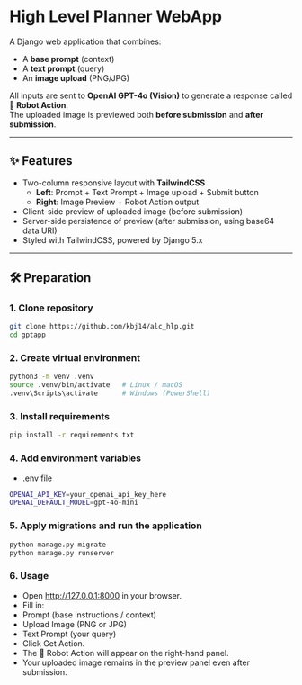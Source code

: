 # High Level Planner WebApp

A Django web application that combines:
- A **base prompt** (context)
- A **text prompt** (query)
- An **image upload** (PNG/JPG)

All inputs are sent to **OpenAI GPT-4o (Vision)** to generate a response called **🤖 Robot Action**.  
The uploaded image is previewed both **before submission** and **after submission**.

---

## ✨ Features
- Two-column responsive layout with **TailwindCSS**
  - **Left**: Prompt + Text Prompt + Image upload + Submit button
  - **Right**: Image Preview + Robot Action output
- Client-side preview of uploaded image (before submission)
- Server-side persistence of preview (after submission, using base64 data URI)
- Styled with TailwindCSS, powered by Django 5.x

---

## 🛠️ Preparation

### 1. Clone repository
```bash
git clone https://github.com/kbj14/alc_hlp.git
cd gptapp
```

### 2. Create virtual environment
```bash
python3 -m venv .venv
source .venv/bin/activate   # Linux / macOS
.venv\Scripts\activate      # Windows (PowerShell)
```

### 3. Install requirements
```bash
pip install -r requirements.txt
```

### 4. Add environment variables
- .env file
```bash
OPENAI_API_KEY=your_openai_api_key_here
OPENAI_DEFAULT_MODEL=gpt-4o-mini
```

### 5. Apply migrations and run the application
```bash
python manage.py migrate
python manage.py runserver
```

### 6. Usage
- Open http://127.0.0.1:8000 in your browser.
- Fill in:
- Prompt (base instructions / context)
- Upload Image (PNG or JPG)
- Text Prompt (your query)
- Click Get Action.
- The 🤖 Robot Action will appear on the right-hand panel.
- Your uploaded image remains in the preview panel even after submission.